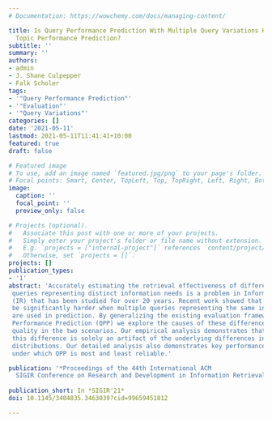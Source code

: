 ```yaml
---
# Documentation: https://wowchemy.com/docs/managing-content/

title: Is Query Performance Prediction With Multiple Query Variations Harder Than
  Topic Performance Prediction?
subtitle: ''
summary: ''
authors:
- admin
- J. Shane Culpepper
- Falk Scholer 
tags:
- '"Query Performance Prediction"'
- '"Evaluation"'
- '"Query Variations"'
categories: []
date: '2021-05-11'
lastmod: 2021-05-11T11:41:41+10:00
featured: true
draft: false

# Featured image
# To use, add an image named `featured.jpg/png` to your page's folder.
# Focal points: Smart, Center, TopLeft, Top, TopRight, Left, Right, BottomLeft, Bottom, BottomRight.
image:
  caption: ''
  focal_point: ''
  preview_only: false

# Projects (optional).
#   Associate this post with one or more of your projects.
#   Simply enter your project's folder or file name without extension.
#   E.g. `projects = ["internal-project"]` references `content/project/deep-learning/index.md`.
#   Otherwise, set `projects = []`.
projects: []
publication_types:
- '1'
abstract: 'Accurately estimating the retrieval effectiveness of different
 queries representing distinct information needs is a problem in Information Retrieval
 (IR) that has been studied for over 20 years. Recent work showed that the problem can
 be significantly harder when multiple queries representing the same information need
 are used in prediction. By generalizing the existing evaluation framework of Query
 Performance Prediction (QPP) we explore the causes of these differences in prediction
 quality in the two scenarios. Our empirical analysis demonstrates that for most predictors,
 this difference is solely an artifact of the underlying differences in the query effectiveness
 distributions. Our detailed analysis also demonstrates key performance distribution properties
 under which QPP is most and least reliable.'

publication: '*Proceedings of the 44th International ACM
  SIGIR Conference on Research and Development in Information Retrieval*'
  
publication_short: In *SIGIR'21*
doi: 10.1145/3404835.3463039?cid=99659451812

---
```

